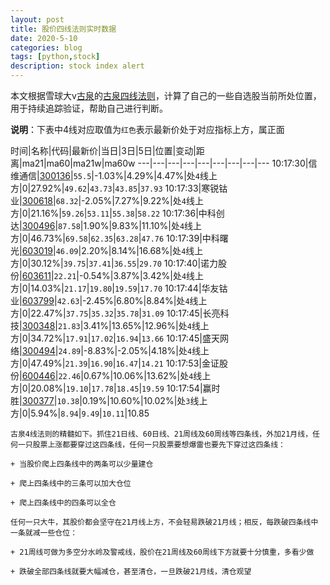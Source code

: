 ```yaml
---
layout: post
title: 股价四线法则实时数据
date: 2020-5-10
categories: blog
tags: [python,stock]
description: stock index alert
---
```



本文根据雪球大v[古泉](https://xueqiu.com/u/7148646888)的[古泉四线法则](https://xueqiu.com/7148646888/130498192)，计算了自己的一些自选股当前所处位置，用于持续追踪验证，帮助自己进行判断。

**说明**：下表中4线对应取值为`红色`表示最新价处于对应指标上方，属正面

时间|名称|代码|最新价|当日|3日|5日|位置|变动|距离|ma21|ma60|ma21w|ma60w
---|---|---|---|---|---|---|---|---
10:17:30|信维通信|[300136](https://xueqiu.com/S/SZ300136)|`55.5`|-1.03%|4.29%|4.47%|处`4`线上方|0|27.92%|`49.62`|`43.73`|`43.85`|`37.93`
10:17:33|寒锐钴业|[300618](https://xueqiu.com/S/SZ300618)|`68.32`|-2.05%|7.27%|9.22%|处`4`线上方|0|21.16%|`59.26`|`53.11`|`55.38`|`58.22`
10:17:36|中科创达|[300496](https://xueqiu.com/S/SZ300496)|`87.58`|1.90%|9.83%|11.10%|处`4`线上方|0|46.73%|`69.58`|`62.35`|`63.28`|`47.76`
10:17:39|中科曙光|[603019](https://xueqiu.com/S/SH603019)|`46.09`|2.20%|8.14%|16.68%|处`4`线上方|0|30.12%|`39.75`|`37.41`|`36.55`|`29.70`
10:17:40|诺力股份|[603611](https://xueqiu.com/S/SH603611)|`22.21`|-0.54%|3.87%|3.42%|处`4`线上方|0|14.03%|`21.17`|`19.80`|`19.59`|`17.70`
10:17:44|华友钴业|[603799](https://xueqiu.com/S/SH603799)|`42.63`|-2.45%|6.80%|8.84%|处`4`线上方|0|22.47%|`37.75`|`35.32`|`35.78`|`31.09`
10:17:45|长亮科技|[300348](https://xueqiu.com/S/SZ300348)|`21.83`|3.41%|13.65%|12.96%|处`4`线上方|0|34.72%|`17.91`|`17.02`|`16.94`|`13.66`
10:17:45|盛天网络|[300494](https://xueqiu.com/S/SZ300494)|`24.89`|-8.83%|-2.05%|4.18%|处`4`线上方|0|47.49%|`21.39`|`16.90`|`16.47`|`14.21`
10:17:53|金证股份|[600446](https://xueqiu.com/S/SH600446)|`22.46`|0.67%|10.06%|13.62%|处`4`线上方|0|20.08%|`19.10`|`17.78`|`18.45`|`19.59`
10:17:54|赢时胜|[300377](https://xueqiu.com/S/SZ300377)|`10.38`|0.19%|10.60%|10.02%|处`3`线上方|0|5.94%|`8.94`|`9.49`|`10.11`|10.85

```
古泉4线法则的精髓如下。抓住21日线、60日线、21周线及60周线等四条线，外加21月线，任何一只股票上涨都要穿过这四条线，任何一只股票要想爆雷也要先下穿过这四条线：

+ 当股价爬上四条线中的两条可以少量建仓

+ 爬上四条线中的三条可以加大仓位

+ 爬上四条线中的四条可以全仓

任何一只大牛，其股价都会坚守在21月线上方，不会轻易跌破21月线；相反，每跌破四条线中一条就减一些仓位：

+ 21周线可做为多空分水岭及警戒线，股价在21周线及60周线下方就要十分慎重，多看少做

+ 跌破全部四条线就要大幅减仓，甚至清仓，一旦跌破21月线，清仓观望
```